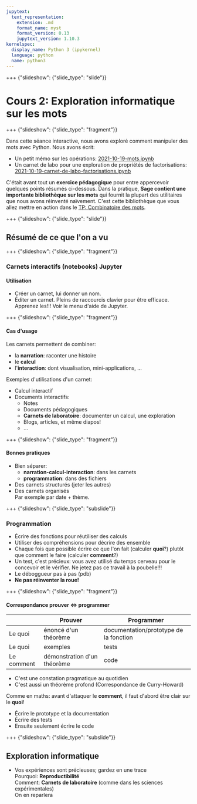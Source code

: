```yaml
---
jupytext:
  text_representation:
    extension: .md
    format_name: myst
    format_version: 0.13
    jupytext_version: 1.10.3
kernelspec:
  display_name: Python 3 (ipykernel)
  language: python
  name: python3
---
```


+++ {"slideshow": {"slide_type": "slide"}}

# Cours 2: Exploration informatique sur les mots

+++ {"slideshow": {"slide_type": "fragment"}}

Dans cette séance interactive, nous avons exploré comment manipuler des mots avec Python. Nous avons écrit:

- Un petit mémo sur les opérations: [2021-10-19-mots.ipynb](2021-10-19-mots.ipynb)
- Un carnet de labo pour une exploration de propriétés de factorisations: [2021-10-19-carnet-de-labo-factorisations.ipynb](2021-10-19-carnet-de-labo-factorisations.ipynb)

C'était avant tout un **exercice pédagogique** pour entre appercevoir quelques points résumés ci-dessous. Dans la pratique, **Sage contient une importante bibliothèque sur les mots** qui fournit la plupart des utilitaires que nous avons réinventé naïvement. C'est cette bibliothèque que vous allez mettre en action dans le [TP: Combinatoire des mots](combinatoire-des-mots.rst). 

+++ {"slideshow": {"slide_type": "slide"}}

## Résumé de ce que l'on a vu

+++ {"slideshow": {"slide_type": "fragment"}}

### Carnets interactifs (notebooks) Jupyter

#### Utilisation

- Créer un carnet, lui donner un nom.
- Éditer un carnet. Pleins de raccourcis clavier pour être efficace. Apprenez les!!! Voir le menu d'aide de Jupyter.

+++ {"slideshow": {"slide_type": "fragment"}}

#### Cas d'usage

Les carnets permettent de combiner:
- la **narration**: raconter une histoire
- le **calcul** 
- l'**interaction**: dont visualisation, mini-applications, ...

Exemples d'utilisations d'un carnet:
- Calcul interactif
- Documents interactifs:
    - Notes
    - Documents pédagogiques
    - **Carnets de laboratoire**: documenter un calcul, une exploration
    - Blogs, articles, et même diapos!
    - ...

+++ {"slideshow": {"slide_type": "fragment"}}

#### Bonnes pratiques
- Bien séparer:
    - **narration-calcul-interaction**: dans les carnets
    - **programmation**: dans des fichiers
- Des carnets structurés (jeter les autres)
- Des carnets organisés  
  Par exemple par date + thème.

+++ {"slideshow": {"slide_type": "subslide"}}

### Programmation

- Écrire des fonctions pour réutiliser des calculs
- Utiliser des compréhensions pour décrire des ensemble
- Chaque fois que possible écrire ce que l'on fait (calculer **quoi**?) plutôt que comment le faire (calculer **comment**?)
- Un test, c'est précieux: vous avez utilisé du temps cerveau pour le concevoir et le vérifier. Ne jetez pas ce travail à la poubelle!!!
- Le déboggueur pas à pas (pdb)
- **Ne pas réinventer la roue!**

+++ {"slideshow": {"slide_type": "fragment"}}

#### Correspondance prouver $\Longleftrightarrow$ programmer
|     | Prouver | Programmer    |
| --- | --- | --- |
| Le quoi | énoncé d'un théorème | documentation/prototype de la fonction |
| Le quoi | exemples | tests |
| Le comment | démonstration d'un théorème | code |

- C'est une constation pragmatique au quotidien
- C'est aussi un théorème profond (Correspondance de Curry-Howard)

Comme en maths: avant d'attaquer le **comment**, il faut d'abord être clair sur le **quoi**!
- Écrire le prototype et la  documentation
- Écrire des tests
- Ensuite seulement écrire le code

+++ {"slideshow": {"slide_type": "subslide"}}

## Exploration informatique
-   Vos expériences sont précieuses; gardez en une trace  
    Pourquoi: **Reproductibilité**  
    Comment: **Carnets de laboratoire** (comme dans les sciences expérimentales)   
    On en reparlera
